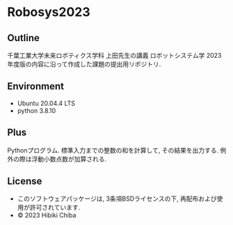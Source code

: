 # Robosys2023

## Outline
千葉工業大学未来ロボティクス学科 上田先生の講義 ロボットシステム学 2023年度版の内容に沿って作成した課題の提出用リポジトリ. 

## Environment
* Ubuntu 20.04.4 LTS
* python 3.8.10

## Plus
Pythonプログラム. 標準入力までの整数の和を計算して, その結果を出力する. 例外の際は浮動小数点数が加算される. 

## License
* このソフトウェアパッケージは, 3条項BSDライセンスの下, 再配布および使用が許可されています. 
* © 2023 Hibiki Chiba
